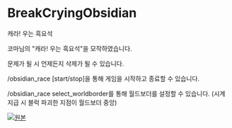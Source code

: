 # BreakCryingObsidian
캐라! 우는 흑요석

코마님의 "캐라! 우는 흑요석"을 모작하였습니다.

문제가 될 시 언제든지 삭제가 될 수 있습니다.

/obsidian_race [start/stop]을 통해 게임을 시작하고 종료할 수 있습니다.

/obsidian_race select_worldborder를 통해 월드보더를 설정할 수 있습니다. (시계 지급 시 블럭 파괴한 지점이 월드보더 중앙)

[![원본](https://github.com/user-attachments/assets/87493065-4227-43ad-b6fb-8238be8bf33c)](https://youtu.be/erlekfacCtU?si=wqe857e0czn9ba8P)

